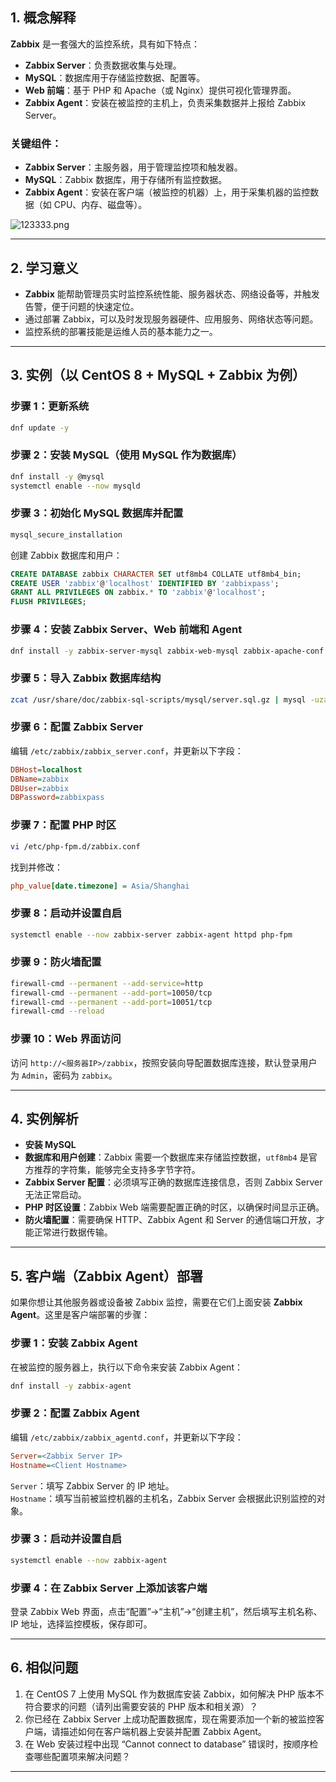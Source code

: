## 1. 概念解释  
**Zabbix** 是一套强大的监控系统，具有如下特点：  
- **Zabbix Server**：负责数据收集与处理。  
- **MySQL**：数据库用于存储监控数据、配置等。  
- **Web 前端**：基于 PHP 和 Apache（或 Nginx）提供可视化管理界面。  
- **Zabbix Agent**：安装在被监控的主机上，负责采集数据并上报给 Zabbix Server。

### 关键组件：
- **Zabbix Server**：主服务器，用于管理监控项和触发器。  
- **MySQL**：Zabbix 数据库，用于存储所有监控数据。  
- **Zabbix Agent**：安装在客户端（被监控的机器）上，用于采集机器的监控数据（如 CPU、内存、磁盘等）。  


![123333.png](https://pic.myla.eu.org/file/1757254194161_123333.png)

---



## 2. 学习意义  
- **Zabbix** 能帮助管理员实时监控系统性能、服务器状态、网络设备等，并触发告警，便于问题的快速定位。  
- 通过部署 Zabbix，可以及时发现服务器硬件、应用服务、网络状态等问题。  
- 监控系统的部署技能是运维人员的基本能力之一。

---

## 3. 实例（以 CentOS 8 + MySQL + Zabbix 为例）

### 步骤 1：更新系统  
```bash
dnf update -y
```

### 步骤 2：安装 MySQL（使用 MySQL 作为数据库）  
```bash
dnf install -y @mysql
systemctl enable --now mysqld
```

### 步骤 3：初始化 MySQL 数据库并配置  
```bash
mysql_secure_installation
```
创建 Zabbix 数据库和用户：  
```sql
CREATE DATABASE zabbix CHARACTER SET utf8mb4 COLLATE utf8mb4_bin;
CREATE USER 'zabbix'@'localhost' IDENTIFIED BY 'zabbixpass';
GRANT ALL PRIVILEGES ON zabbix.* TO 'zabbix'@'localhost';
FLUSH PRIVILEGES;
```

### 步骤 4：安装 Zabbix Server、Web 前端和 Agent  
```bash
dnf install -y zabbix-server-mysql zabbix-web-mysql zabbix-apache-conf zabbix-sql-scripts zabbix-agent
```

### 步骤 5：导入 Zabbix 数据库结构  
```bash
zcat /usr/share/doc/zabbix-sql-scripts/mysql/server.sql.gz | mysql -uzabbix -pzabbixpass zabbix
```

### 步骤 6：配置 Zabbix Server  
编辑 `/etc/zabbix/zabbix_server.conf`，并更新以下字段：  
```ini
DBHost=localhost
DBName=zabbix
DBUser=zabbix
DBPassword=zabbixpass
```

### 步骤 7：配置 PHP 时区  
```bash
vi /etc/php-fpm.d/zabbix.conf
```
找到并修改：  
```ini
php_value[date.timezone] = Asia/Shanghai
```

### 步骤 8：启动并设置自启  
```bash
systemctl enable --now zabbix-server zabbix-agent httpd php-fpm
```

### 步骤 9：防火墙配置  
```bash
firewall-cmd --permanent --add-service=http
firewall-cmd --permanent --add-port=10050/tcp
firewall-cmd --permanent --add-port=10051/tcp
firewall-cmd --reload
```

### 步骤 10：Web 界面访问  
访问 `http://<服务器IP>/zabbix`，按照安装向导配置数据库连接，默认登录用户为 `Admin`，密码为 `zabbix`。

---

## 4. 实例解析  
- **安装 MySQL**
- **数据库和用户创建**：Zabbix 需要一个数据库来存储监控数据，`utf8mb4` 是官方推荐的字符集，能够完全支持多字节字符。  
- **Zabbix Server 配置**：必须填写正确的数据库连接信息，否则 Zabbix Server 无法正常启动。  
- **PHP 时区设置**：Zabbix Web 端需要配置正确的时区，以确保时间显示正确。  
- **防火墙配置**：需要确保 HTTP、Zabbix Agent 和 Server 的通信端口开放，才能正常进行数据传输。  

---

## 5. 客户端（Zabbix Agent）部署  
如果你想让其他服务器或设备被 Zabbix 监控，需要在它们上面安装 **Zabbix Agent**。这里是客户端部署的步骤：  

### 步骤 1：安装 Zabbix Agent  
在被监控的服务器上，执行以下命令来安装 Zabbix Agent：  
```bash
dnf install -y zabbix-agent
```

### 步骤 2：配置 Zabbix Agent  
编辑 `/etc/zabbix/zabbix_agentd.conf`，并更新以下字段：  
```ini
Server=<Zabbix Server IP>
Hostname=<Client Hostname>
```
`Server`：填写 Zabbix Server 的 IP 地址。  
`Hostname`：填写当前被监控机器的主机名，Zabbix Server 会根据此识别监控的对象。

### 步骤 3：启动并设置自启  
```bash
systemctl enable --now zabbix-agent
```

### 步骤 4：在 Zabbix Server 上添加该客户端  
登录 Zabbix Web 界面，点击“配置”->“主机”->“创建主机”，然后填写主机名称、IP 地址，选择监控模板，保存即可。

---

## 6. 相似问题

1. 在 CentOS 7 上使用 MySQL 作为数据库安装 Zabbix，如何解决 PHP 版本不符合要求的问题（请列出需要安装的 PHP 版本和相关源）？
2. 你已经在 Zabbix Server 上成功配置数据库，现在需要添加一个新的被监控客户端，请描述如何在客户端机器上安装并配置 Zabbix Agent。
3. 在 Web 安装过程中出现 “Cannot connect to database” 错误时，按顺序检查哪些配置项来解决问题？

---

